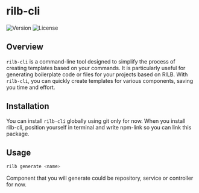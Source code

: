 # rilb-cli

![Version](https://img.shields.io/badge/version-1.0.0-blue.svg)
![License](https://img.shields.io/badge/license-MIT-blue.svg)

## Overview

`rilb-cli` is a command-line tool designed to simplify the process of creating templates based on your commands. It is particularly useful for generating boilerplate code or files for your projects based on RILB. With `rilb-cli`, you can quickly create templates for various components, saving you time and effort.

## Installation

You can install `rilb-cli` globally using git only for now.
When you install rilb-cli, position yourself in terminal and write npm-link so you can link this package.

## Usage

```bash
rilb generate <name>
```
Component that you will generate could be repository, service or controller for now.

